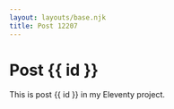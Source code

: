 ```yaml
---
layout: layouts/base.njk
title: Post 12207
---
```


# Post {{ id }}

This is post {{ id }} in my Eleventy project.
